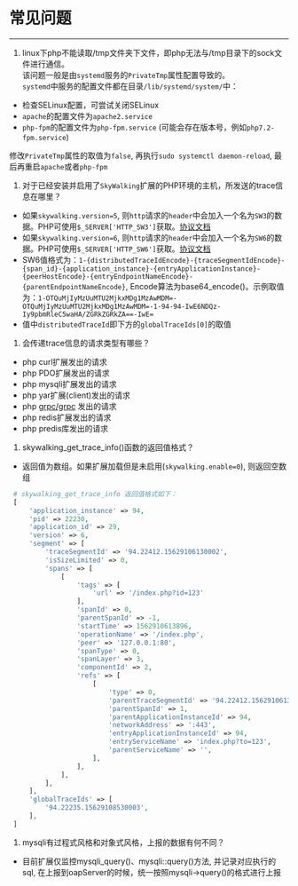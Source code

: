 # 常见问题
 -----
1. linux下php不能读取/tmp文件夹下文件，即php无法与/tmp目录下的sock文件进行通信。  
该问题一般是由`systemd`服务的`PrivateTmp`属性配置导致的。  
`systemd`中服务的配置文件都在目录`/lib/systemd/system/`中：  
 * 检查SELinux配置，可尝试关闭SELinux
 * `apache`的配置文件为`apache2.service`
 * `php-fpm`的配置文件为`php-fpm.service` (可能会存在版本号，例如`php7.2-fpm.service`)  
 
 修改`PrivateTmp`属性的取值为`false`, 再执行`sudo systemctl daemon-reload`, 最后再重启`apache`或者`php-fpm`

1. 对于已经安装并启用了`SkyWalking`扩展的PHP环境的主机，所发送的trace信息在哪里？
 * 如果`skywalking.version=5`, 则`http`请求的`header`中会加入一个名为`SW3`的数据。PHP可使用`$_SERVER['HTTP_SW3']`获取。[协议文档](https://github.com/apache/skywalking/blob/master/docs/en/protocols/Skywalking-Cross-Process-Propagation-Headers-Protocol-v1.md)
 * 如果`skywalking.version=6`, 则`http`请求的`header`中会加入一个名为`SW6`的数据。PHP可使用`$_SERVER['HTTP_SW6']`获取。[协议文档](https://github.com/apache/skywalking/blob/master/docs/en/protocols/Skywalking-Cross-Process-Propagation-Headers-Protocol-v2.md)
 * SW6值格式为：`1-{distributedTraceIdEncode}-{traceSegmentIdEncode}-{span_id}-{application_instance}-{entryApplicationInstance}-{peerHostEncode}-{entryEndpointNameEncode}-{parentEndpointNameEncode}`, Encode算法为base64_encode()。示例取值为：`1-OTQuMjIyMzUuMTU2MjkxMDg1MzAwMDM=-OTQuMjIyMzUuMTU2MjkxMDg1MzAwMDM=-1-94-94-IwE6NDQz-Iy9pbmRleC5waHA/ZGRkZGRkZA==-IwE=`
 * 值中`distributedTraceId`即下方的`globalTraceIds[0]`的取值

1. 会传递trace信息的请求类型有哪些？
 * php curl扩展发出的请求
 * php PDO扩展发出的请求
 * php mysqli扩展发出的请求
 * php yar扩展(client)发出的请求
 * php [grpc/grpc](https://github.com/grpc/grpc-php) 发出的请求
 * php redis扩展发出的请求
 * php predis库发出的请求

1. skywalking_get_trace_info()函数的返回值格式？
 * 返回值为数组。如果扩展加载但是未启用(`skywalking.enable=0`), 则返回空数组
```php
 # skywalking_get_trace_info 返回值格式如下：
 [
     'application_instance' => 94, 
     'pid' => 22230,
     'application_id' => 29,
     'version' => 6,
     'segment' => [
         'traceSegmentId' => '94.22412.15629106130002',
         'isSizeLimited' => 0,
         'spans' => [
             [
                 'tags' => [
                     'url' => '/index.php?id=123'
                 ],
                 'spanId' => 0,
                 'parentSpanId' => -1,
                 'startTime' => 1562910613896,
                 'operationName' => '/index.php',
                 'peer' => '127.0.0.1:80',
                 'spanType' => 0,
                 'spanLayer' => 3,
                 'componentId' => 2,
                 'refs' => [
                     [
                         'type' => 0,
                         'parentTraceSegmentId' => '94.22412.15629106130002',
                         'parentSpanId' => 1,
                         'parentApplicationInstanceId' => 94,
                         'networkAddress' => ':443',
                         'entryApplicationInstanceId' => 94,
                         'entryServiceName' => 'index.php?to=123',
                         'parentServiceName' => '',
                     ],
                 ],
             ],
         ],
     ],
     'globalTraceIds' => [
         '94.22235.15629108530003',
     ],
 ]
 ```
 
1. mysqli有过程式风格和对象式风格，上报的数据有何不同？
 * 目前扩展仅监控mysqli_query()、mysqli::query()方法, 并记录对应执行的sql, 在上报到oapServer的时候，统一按照mysqli->query()的格式进行上报